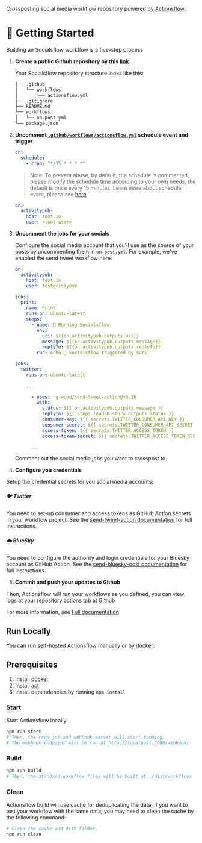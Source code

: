 
Crossposting social media workflow repository powered by [Actionsflow](https://github.com/actionsflow/actionsflow).

# 🏁 Getting Started

Building an Socialsflow workflow is a five-step process:

1. **Create a public Github repository by this [link](https://github.com/rg-wood/socialsflow/generate).**

   Your Socialsflow repository structure looks like this:

   ```sh
   ├── .github
   │   └── workflows
   │       └── actionsflow.yml
   ├── .gitignore
   ├── README.md
   └── workflows
   │   └── on-post.yml
   └── package.json
   ```

2. **Uncomment [`.github/workflows/actionsflow.yml`](/.github/workflows/actionsflow.yml) schedule event and trigger**

    ```yml
    on:
      schedule:
        - cron: "*/15 * * * *"
    ```
    > Note: To prevent abuse, by default, the schedule is commented, please modify the schedule time according to your own needs, the default is once every 15 minutes. Learn more about schedule event, please see [here](https://docs.github.com/en/actions/reference/events-that-trigger-workflows#schedule)


    ```yml
    on:
      activitypub:
        host: toot.io
        user: <toot-user>
    ```

3. **Uncomment the jobs for your socials**

   Configure the social media account that you'll use as the source of your posts by uncommenting them in `on-post.yml`. For example, we've enabled the send tweet workflow here: 

   ```yaml
   on:
     activitypub:
       host: toot.io
       user: testgrislyeye
   
   jobs:
     print:
       name: Print
       runs-on: ubuntu-latest
       steps:
         - name: 🏁 Running Socialsflow
           env:
             uri: ${{on.activitypub.outputs.uri}}
             message: ${{on.activitypub.outputs.message}}
             replyTo: ${{on.activitypub.outputs.replyTo}}
           run: echo 🔫 Socialsflow triggered by $uri
   
   jobs:
     twitter:
       runs-on: ubuntu-latest
       
       ...
   
         - uses: rg-wood/send-tweet-action@v0.16
           with:
             status: ${{ on.activitypub.outputs.message }}
             replyto: ${{ steps.load-history.outputs.status }}
             consumer-key: ${{ secrets.TWITTER_CONSUMER_API_KEY }}
             consumer-secret: ${{ secrets.TWITTER_CONSUMER_API_SECRET }}
             access-token: ${{ secrets.TWITTER_ACCESS_TOKEN }}
             access-token-secret: ${{ secrets.TWITTER_ACCESS_TOKEN_SECRET }}
   
         ...
   ```
   
   Comment out the social media jobs you want to crosspost to.
   
4. **Configure you credentials**

Setup the credential secrets for you social media accounts:

##### 🐦 Twitter

You need to set-up consumer and access tokens as GitHub Action secrets in your workflow project. See the [send-tweet-action documentation](https://github.com/marketplace/actions/send-and-reply-tweet-action#secret-configuration) for full instructions.

##### ☁️ BlueSky

You need to configure the authority and login credentials for your Bluesky account as GitHub Action. See the [send-bluesky-post documentation](https://github.com/marketplace/actions/send-and-reply-bluesky-action#specify-authority) for full instructions.


5. **Commit and push your updates to Github**

Then, Actionsflow will run your workflows as you defined, you can view logs at your repository actions tab at [Github](https://github.com)

For more information, see [Full documentation](https://actionsflow.github.io/docs/)

## Run Locally

You can run self-hosted Actionsflow manually or [by docker](https://actionsflow.github.io/docs/self-hosted/#docker): 

## Prerequisites

1. Install [docker](https://docs.docker.com/get-docker/)
1. Install [act](https://github.com/nektos/act)
1. Install dependencies by running `npm install`

### Start

Start Actionsflow locally:

```bash
npm run start
# Then, the cron job and webhook server will start running
# The webhook endpoint will be ran at http://localhost:3000/webhook/
```

### Build

```bash
npm run build
# Then, the standard workflow files will be built at ./dist/workflows
```

### Clean

Actionsflow build will use cache for deduplicating the data, if you want to test your workflow with the same data, you may need to clean the cache by the following command:

```bash
# Clean the cache and dist folder.
npm run clean
```
